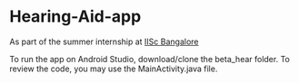 # Hearing-Aid-app

As part of the summer internship at [IISc Bangalore](https://www.iisc.ac.in/)


To run the app on Android Studio, download/clone the beta_hear folder.
To review the code, you may use the MainActivity.java file.

